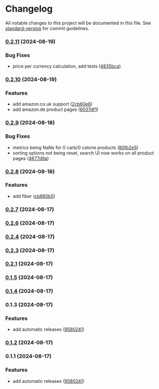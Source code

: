 # Changelog

All notable changes to this project will be documented in this file. See [standard-version](https://github.com/conventional-changelog/standard-version) for commit guidelines.

### [0.2.11](https://github.com/yourusername/nutridata/compare/v0.2.10...v0.2.11) (2024-08-19)

### Bug Fixes

- price per currency calculation, add tests ([4835bca](https://github.com/mohamed3on/nutridata/commit/4835bca98b330f5f4cce1432d31a3d0022aaada1))

### [0.2.10](https://github.com/mohamed3on/nutridata/compare/v0.2.9...v0.2.10) (2024-08-19)

### Features

- add amazon.co.uk support ([2cb60e6](https://github.com/mohamed3on/nutridata/commit/2cb60e6fd983cb9d41db53931179a4e95e049a9e))
- add amazon.de product pages ([6037df1](https://github.com/mohamed3on/nutridata/commit/6037df1bce34b7ce8d64dfed8181b1090eb90cf5))

### [0.2.9](https://github.com/mohamed3on/nutridata/compare/v0.2.8...v0.2.9) (2024-08-18)

### Bug Fixes

- metrics being NaNs for 0 carb/0 calorie products ([80fb2e5](https://github.com/mohamed3on/nutridata/commit/80fb2e5b48562c716671f19c291968618852ed2a))
- sorting options not being reset, search UI now works on all product pages ([4677d9a](https://github.com/mohamed3on/nutridata/commit/4677d9a9035ccc27131ec2adfd1cdcaa2ba3d88e))

### [0.2.8](https://github.com/mohamed3on/nutridata/compare/v0.2.7...v0.2.8) (2024-08-18)

### Features

- add fiber ([cb860b5](https://github.com/mohamed3on/nutridata/commit/cb860b51d480227614efcaa2ade2224d03e9a354))

### [0.2.7](https://github.com/mohamed3on/nutridata/compare/v0.2.6...v0.2.7) (2024-08-17)

### [0.2.6](https://github.com/mohamed3on/nutridata/compare/v0.2.5...v0.2.6) (2024-08-17)

### [0.2.4](https://github.com/mohamed3on/nutridata/compare/v0.2.3...v0.2.4) (2024-08-17)

### [0.2.3](https://github.com/mohamed3on/nutridata/compare/v0.2.1...v0.2.3) (2024-08-17)

### [0.2.1](https://github.com/mohamed3on/nutridata/compare/v0.1.5...v0.2.1) (2024-08-17)

### [0.1.5](https://github.com/mohamed3on/nutridata/compare/v0.1.4...v0.1.5) (2024-08-17)

### [0.1.4](https://github.com/mohamed3on/nutridata/compare/v0.1.3...v0.1.4) (2024-08-17)

### 0.1.3 (2024-08-17)

### Features

- add automatic releases ([9580241](https://github.com/mohamed3on/nutridata/commit/9580241d0d740e1f70e2bb2d8257a7be3635e078))

### [0.1.2](https://github.com/mohamed3on/nutridata/compare/v0.1.1...v0.1.2) (2024-08-17)

### 0.1.1 (2024-08-17)

### Features

- add automatic releases ([9580241](https://github.com/mohamed3on/nutridata/commit/9580241d0d740e1f70e2bb2d8257a7be3635e078))
